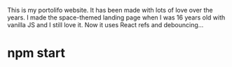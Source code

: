This is my portolifo website. It has been made with lots of love over the years. I made the space-themed landing page when I was 16 years old with vanilla JS and I still love it. Now it uses React refs and debouncing...

# npm start
